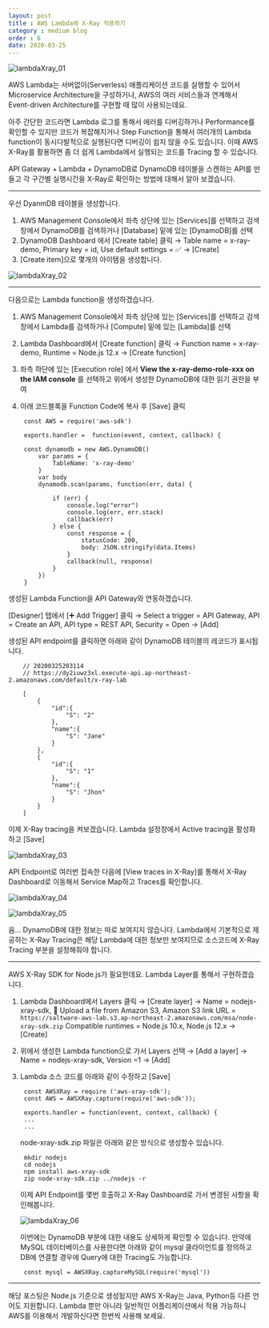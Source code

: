 ```yaml
---
layout: post
title : AWS Lambda에 X-Ray 적용하기
category : medium blog
order : 6
date: 2020-03-25
---
```


![lambdaXray_01](./assets/images/mediumBlog/../../../../../assets/images/mediumBlog/20.03.25-lambdaXray/lambdaXray_01.jpg)

AWS Lambda는 서버없이(Serverless) 애플리케이션 코드를 실행할 수 있어서 Microservice Architecture을 구성하거나, AWS의 여러 서비스들과 연계해서 Event-driven Architecture를 구현할 때 많이 사용되는데요.

아주 간단한 코드라면 Lambda 로그를 통해서 에러를 디버깅하거나 Performance를 확인할 수 있지만 코드가 복잡해지거나 Step Function을 통해서 여러개의 Lambda function이 동시다발적으로 실행된다면 디버깅이 쉽지 않을 수도 있습니다. 이때 AWS X-Ray를 활용하면 좀 더 쉽게 Lambda에서 실행되는 코드를 Tracing 할 수 있습니다.

API Gateway + Lambda + DynamoDB로 DynamoDB 테이블을 스캔하는 API를 만들고 각 구간별 실행시간을 X-Ray로 확인하는 방법에 대해서 알아 보겠습니다.

***

우선 DyanmDB 테이블을 생성합니다.

1. AWS Management Console에서 좌측 상단에 있는 [Services]를 선택하고 검색창에서 DynamoDB를 검색하거나 [Database] 밑에 있는 [DynamoDB]를 선택
2. DynamoDB Dashboard 에서 [Create table] 클릭 → Table name = x-ray-demo, Primary key = id, Use default settings = ✅ → [Create]
3. [Create item]으로 몇개의 아이템을 생성합니다.

![lambdaXray_02](./assets/images/mediumBlog/../../../../../assets/images/mediumBlog/20.03.25-lambdaXray/lambdaXray-02.png)

***

다음으로는 Lambda function을 생성하겠습니다.

1. AWS Management Console에서 좌측 상단에 있는 [Services]를 선택하고 검색창에서 Lambda를 검색하거나 [Compute] 밑에 있는 [Lambda]를 선택
2. Lambda Dashboard에서 [Create function] 클릭 → Function name = x-ray-demo, Runtime = Node.js 12.x → [Create function]
3. 좌측 하단에 있는 [Execution role] 에서 **View the x-ray-demo-role-xxx on the IAM console** 를 선택하고 위에서 생성한 DynamoDB에 대한 읽기 권한을 부여
4. 아래 코드블록을 Function Code에 복사 후 [Save] 클릭

        const AWS = require('aws-sdk')

        exports.handler =  function(event, context, callback) {

        const dynamodb = new AWS.DynamoDB()
            var params = {
                TableName: 'x-ray-demo'
            }    
            var body
            dynamodb.scan(params, function(err, data) {
                
                if (err) {
                    console.log("error")
                    console.log(err, err.stack)
                    callback(err)
                } else {
                    const response = {
                        statusCode: 200,
                        body: JSON.stringify(data.Items)
                    }
                    callback(null, response)
                }
            })
        }

생성된 Lambda Function을 API Gateway와 연동하겠습니다.

[Designer] 탭에서 [➕ Add Trigger] 클릭 → Select a trigger = API Gateway, API = Create an API, API type = REST API, Security = Open → [Add]

생성된 API endpoint를 클릭하면 아래와 같이 DynamoDB 테이블의 레코드가 표시됩니다.

        // 20200325203114
        // https://dy2iuwz3xl.execute-api.ap-northeast-2.amazonaws.com/default/x-ray-lab

        [
            {
                "id":{
                    "S": "2"
                },
                "name":{
                    "S": "Jane"
                }
            },
            {
                "id":{
                    "S": "1"
                },
                "name":{
                    "S": "Jhon"
                }
            }
        ]

이제 X-Ray tracing을 켜보겠습니다. Lambda 설정창에서 Active tracing을 활성화하고 [Save]

![lambdaXray_03](./assets/images/mediumBlog/../../../../../assets/images/mediumBlog/20.03.25-lambdaXray/lambdaXray-03.png)

API Endpoint로 여러번 접속한 다음에 [View traces in X-Ray]를 통해서 X-Ray Dashboard로 이동해서 Service Map하고 Traces를 확인합니다.

![lambdaXray_04](./assets/images/mediumBlog/../../../../../assets/images/mediumBlog/20.03.25-lambdaXray/lambdaXray-04.png)

![lambdaXray_05](./assets/images/mediumBlog/../../../../../assets/images/mediumBlog/20.03.25-lambdaXray/lambdaXray-05.png)

음... DynamoDB에 대한 정보는 따로 보여지지 않습니다. Lambda에서 기본적으로 제공하는 X-Ray Tracing은 해당 Lambda에 대한 정보만 보여지므로 소스코드에 X-Ray Tracing 부분을 설정해줘야 합니다.

***

AWS X-Ray SDK for Node.js가 필요한데요. Lambda Layer를 통해서 구현하겠습니다.

1. Lambda Dashboard에서 Layers 클릭 → [Create layer] → Name = nodejs-xray-sdk, 🔘 Upload a file from Amazon S3, Amazon S3 link URL = `https://saltware-aws-lab.s3.ap-northeast-2.amazonaws.com/msa/node-xray-sdk.zip` Compatible runtimes = Node.js 10.x, Node.js 12.x → [Create]
2. 위에서 생성한 Lambda function으로 가서 Layers 선택 → [Add a layer] → Name = nodejs-xray-sdk, Version =1 → [Add]
3. Lambda 소스 코드를 아래와 같이 수정하고 [Save]

        const AWSXRay = require ('aws-xray-sdk');
        const AWS = AWSXRay.capture(require('aws-sdk'));

        exports.handler = function(event, context, callback) {
        ...
        ...

    node-xray-sdk.zip 파일은 아래와 같은 방식으로 생성할수 있습니다.

        mkdir nodejs
        cd nodejs
        npm install aws-xray-sdk
        zip node-xray-sdk.zip ../nodejs -r

    이제 API Endpoint를 몇번 호출하고 X-Ray Dashboard로 가서 변경된 사항을 확인해봅니다.

    ![lambdaXray_06](./assets/images/../../../../assets/images/mediumBlog/20.03.25-lambdaXray/lambdaXray-06.png)

    이번에는 DynamoDB 부분에 대한 내용도 상세하게 확인할 수 있습니다. 만약에 MySQL 데이터베이스를 사용한다면 아래와 같이 mysql 클라이언트를 정의하고 DB에 연결할 경우에 Query에 대한 Tracing도 가능합니다.

        const mysql = AWSXRay.captureMySQL(require('mysql'))
    
***

해당 포스팅은 Node.js 기준으로 생성됬지만 AWS X-Ray는 Java, Python등 다른 언어도 지원합니다. Lambda 뿐만 아니라 일반적인 어플리케이션에서 적용 가능하니 AWS를 이용해서 개발하신다면 한번씩 사용해 보세요.